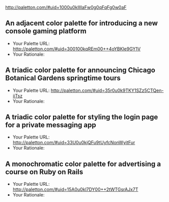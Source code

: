 http://paletton.com/#uid=1000u0kllllaFw0g0qFqFg0w0aF
## An adjacent color palette for introducing a new console gaming platform

- Your Palette URL: http://paletton.com/#uid=300100kqREm00++4oYBKle9GY1V
- Your Rationale:

## A triadic color palette for announcing Chicago Botanical Gardens springtime tours

- Your Palette URL: http://paletton.com/#uid=35r0u0k9TKY1SZz5CTQen-iiTsz
- Your Rationale:

## A triadic color palette for styling the login page for a private messaging app

- Your Palette URL: http://paletton.com/#uid=33U0u0kjQFu9tUyfcNonWyitFur
- Your Rationale:

## A monochromatic color palette for advertising a course on Ruby on Rails

- Your Palette URL: http://paletton.com/#uid=15A0u0kl7DY00++2tWTGsrAJx7T
- Your Rationale:
